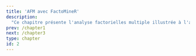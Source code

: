 ```yaml
---
title: 'AFM avec FactoMineR'
description:
  "Ce chapitre présente l'analyse factorielles multiple illustrée à l'aide du package FactoMineR"
prev: /chapter1
next: /chapter3
type: chapter
id: 2
---
```

